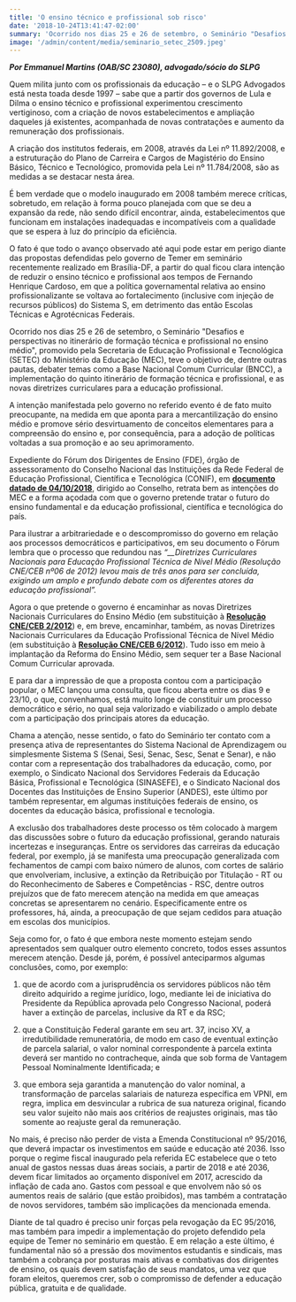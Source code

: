 ```yaml
---
title: 'O ensino técnico e profissional sob risco'
date: '2018-10-24T13:41:47-02:00'
summary: 'Ocorrido nos dias 25 e 26 de setembro, o Seminário "Desafios e perspectivas no itinerário de formação técnica e profissional no ensino médio", promovido pela Secretaria de Educação Profissional e Tecnológica (SETEC) do Ministério da Educação (MEC), teve o objetivo de, dentre outras pautas, debater temas como a Base Nacional Comum Curricular (BNCC), a implementação do quinto itinerário de formação técnica e profissional, e as novas diretrizes curriculares para a educação profissional. A intenção manifestada pelo governo no referido evento é de fato muito preocupante, na medida em que aponta para a mercantilização do ensino médio e promove sério desvirtuamento de conceitos elementares para a compreensão do ensino e, por consequência, para a adoção de políticas voltadas a sua promoção e ao seu aprimoramento.'
image: '/admin/content/media/seminario_setec_2509.jpeg'
---
```


_**Por Emmanuel Martins (OAB/SC 23080), advogado/sócio do SLPG**_

Quem milita junto com os profissionais da educação – e o SLPG Advogados está nesta toada desde 1997 – sabe que a partir dos governos de Lula e Dilma o ensino técnico e profissional experimentou crescimento vertiginoso, com a criação de novos estabelecimentos e ampliação daqueles já existentes, acompanhada de novas contratações e aumento da remuneração dos profissionais.

A criação dos institutos federais, em 2008, através da Lei nº 11.892/2008, e a estruturação do Plano de Carreira e Cargos de Magistério do Ensino Básico, Técnico e Tecnológico, promovida pela Lei nº 11.784/2008, são as medidas a se destacar nesta área.

É bem verdade que o modelo inaugurado em 2008 também merece críticas, sobretudo, em relação à forma pouco planejada com que se deu a expansão da rede, não sendo difícil encontrar, ainda, estabelecimentos que funcionam em instalações inadequadas e incompatíveis com a qualidade que se espera à luz do princípio da eficiência.

O fato é que todo o avanço observado até aqui pode estar em perigo diante das propostas defendidas pelo governo de Temer em seminário recentemente realizado em Brasília-DF, a partir do qual ficou clara intenção de reduzir o ensino técnico e profissional aos tempos de Fernando Henrique Cardoso, em que a política governamental relativa ao ensino profissionalizante se voltava ao fortalecimento (inclusive com injeção de recursos públicos) do Sistema S, em detrimento das então Escolas Técnicas e Agrotécnicas Federais.

Ocorrido nos dias 25 e 26 de setembro, o Seminário "Desafios e perspectivas no itinerário de formação técnica e profissional no ensino médio", promovido pela Secretaria de Educação Profissional e Tecnológica (SETEC) do Ministério da Educação (MEC), teve o objetivo de, dentre outras pautas, debater temas como a Base Nacional Comum Curricular (BNCC), a implementação do quinto itinerário de formação técnica e profissional, e as novas diretrizes curriculares para a educação profissional.

A intenção manifestada pelo governo no referido evento é de fato muito preocupante, na medida em que aponta para a mercantilização do ensino médio e promove sério desvirtuamento de conceitos elementares para a compreensão do ensino e, por consequência, para a adoção de políticas voltadas a sua promoção e ao seu aprimoramento.

Expediente do Fórum dos Dirigentes de Ensino (FDE), órgão de assessoramento do Conselho Nacional das Instituições da Rede Federal de Educação Profissional, Científica e Tecnológica (CONIF), em **[documento datado de 04/10/2018](http://www.ifpb.edu.br/noticias/2018/10/pre-divulga-comunicado-ao-ifpb/oficio-no-12_carta-conif_eventoept.pdf)**, dirigido ao Conselho, retrata bem as intenções do MEC e a forma açodada com que o governo pretende tratar o futuro do ensino fundamental e da educação profissional, científica e tecnológica do país.

Para ilustrar a arbitrariedade e o descompromisso do governo em relação aos processos democráticos e participativos, em seu documento o Fórum lembra que o processo que redundou nas _“\_\_Diretrizes Curriculares Nacionais para Educação Profissional Técnica de Nível Médio (Resolução CNE/CEB nº06 de 2012) levou mais de três anos para ser concluída, exigindo um amplo e profundo debate com os diferentes atores da educação profissional”._

Agora o que pretende o governo é encaminhar as novas Diretrizes Nacionais Curriculares do Ensino Médio (em substituição à **[Resolução CNE/CEB 2/2012](http://portal.mec.gov.br/index.php?option=com_docman&view=download&alias=9864-rceb002-12&Itemid=30192)**) e, em breve, encaminhar, também, as novas Diretrizes Nacionais Curriculares da Educação Profissional Técnica de Nível Médio (em substituição à **[Resolução CNE/CEB 6/2012](http://portal.mec.gov.br/index.php?option=com_docman&view=download&alias=11663-rceb006-12-pdf&category_slug=setembro-2012-pdf&Itemid=30192)**). Tudo isso em meio à implantação da Reforma do Ensino Médio, sem sequer ter a Base Nacional Comum Curricular aprovada.

E para dar a impressão de que a proposta contou com a participação popular, o MEC lançou uma consulta, que ficou aberta entre os dias 9 e 23/10, o que, convenhamos, está muito longe de constituir um processo democrático e sério, no qual seja valorizado e viabilizado o amplo debate com a participação dos principais atores da educação.

Chama a atenção, nesse sentido, o fato do Seminário ter contato com a presença ativa de representantes do Sistema Nacional de Aprendizagem ou simplesmente Sistema S (Senai, Sesi, Senac, Sesc, Senat e Senar), e não contar com a representação dos trabalhadores da educação, como, por exemplo, o Sindicato Nacional dos Servidores Federais da Educação Básica, Profissional e Tecnológica (SINASEFE), e o Sindicato Nacional dos Docentes das Instituições de Ensino Superior (ANDES), este último por também representar, em algumas instituições federais de ensino, os docentes da educação básica, profissional e tecnologia.

A exclusão dos trabalhadores deste processo os têm colocado à margem das discussões sobre o futuro da educação profissional, gerando naturais incertezas e inseguranças. Entre os servidores das carreiras da educação federal, por exemplo, já se manifesta uma preocupação generalizada com fechamentos de campi com baixo número de alunos, com cortes de salário que envolveriam, inclusive, a extinção da Retribuição por Titulação - RT ou do Reconhecimento de Saberes e Competências - RSC, dentre outros prejuízos que de fato merecem atenção na medida em que ameaças concretas se apresentarem no cenário. Especificamente entre os professores, há, ainda, a preocupação de que sejam cedidos para atuação em escolas dos municípios.

Seja como for, o fato é que embora neste momento estejam sendo apresentados sem qualquer outro elemento concreto, todos esses assuntos merecem atenção. Desde já, porém, é possível anteciparmos algumas conclusões, como, por exemplo:

1. que de acordo com a jurisprudência os servidores públicos não têm direito adquirido a regime jurídico, logo, mediante lei de iniciativa do Presidente da República aprovada pelo Congresso Nacional, poderá haver a extinção de parcelas, inclusive da RT e da RSC;

2. que a Constituição Federal garante em seu art. 37, inciso XV, a irredutibilidade remuneratória, de modo em caso de eventual extinção de parcela salarial, o valor nominal correspondente à parcela extinta deverá ser mantido no contracheque, ainda que sob forma de Vantagem Pessoal Nominalmente Identificada; e

3. que embora seja garantida a manutenção do valor nominal, a transformação de parcelas salariais de natureza específica em VPNI, em regra, implica em desvincular a rubrica de sua natureza original, ficando seu valor sujeito não mais aos critérios de reajustes originais, mas tão somente ao reajuste geral da remuneração.

No mais, é preciso não perder de vista a Emenda Constitucional nº 95/2016, que deverá impactar os investimentos em saúde e educação até 2036. Isso porque o regime fiscal inaugurado pela referida EC estabelece que o teto anual de gastos nessas duas áreas sociais, a partir de 2018 e até 2036, devem ficar limitados ao orçamento disponível em 2017, acrescido da inflação de cada ano. Gastos com pessoal e que envolvem não só os aumentos reais de salário (que estão proibidos), mas também a contratação de novos servidores, também são implicações da mencionada emenda.

Diante de tal quadro é preciso unir forças pela revogação da EC 95/2016, mas também para impedir a implementação do projeto defendido pela equipe de Temer no seminário em questão. E em relação a este último, é fundamental não só a pressão dos movimentos estudantis e sindicais, mas também a cobrança por posturas mais ativas e combativas dos dirigentes de ensino, os quais devem satisfação de seus mandatos, uma vez que foram eleitos, queremos crer, sob o compromisso de defender a educação pública, gratuita e de qualidade.
